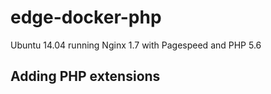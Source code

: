# edge-docker-php
Ubuntu 14.04 running Nginx 1.7 with Pagespeed and PHP 5.6

## Adding PHP extensions